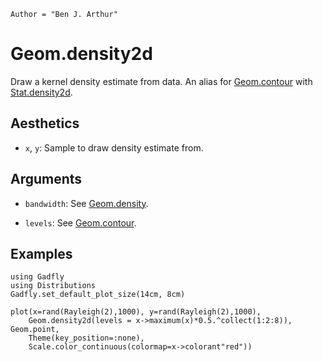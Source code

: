 ```@meta
Author = "Ben J. Arthur"
```

# Geom.density2d

Draw a kernel density estimate from data. An alias for [Geom.contour](@ref) with
[Stat.density2d](@ref).

## Aesthetics

  * `x`, `y`: Sample to draw density estimate from.

## Arguments

  * `bandwidth`:  See [Geom.density](@ref).

  * `levels`:  See [Geom.contour](@ref).

## Examples

```@setup 1
using Gadfly
using Distributions
Gadfly.set_default_plot_size(14cm, 8cm)
```

```@example 1
plot(x=rand(Rayleigh(2),1000), y=rand(Rayleigh(2),1000),
    Geom.density2d(levels = x->maximum(x)*0.5.^collect(1:2:8)), Geom.point,
    Theme(key_position=:none),
    Scale.color_continuous(colormap=x->colorant"red"))
```

